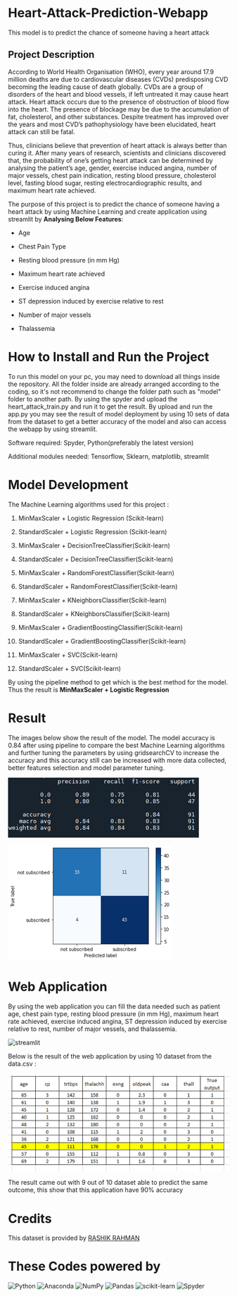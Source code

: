 # Heart-Attack-Prediction-Webapp
 This model is to predict the chance of someone having a heart attack

## Project Description
According to World Health Organisation (WHO), every year around 17.9 million deaths are due to cardiovascular diseases (CVDs) predisposing CVD becoming the leading cause of death globally. CVDs are a group of disorders of the heart and blood vessels, if left untreated it may cause heart attack. Heart attack occurs due to the presence of obstruction of blood flow into the heart. The presence of blockage may be due to the accumulation of fat, cholesterol, and other substances. Despite treatment has improved over the years and most CVD’s pathophysiology have been elucidated, heart attack can still be fatal.

Thus, clinicians believe that prevention of heart attack is always better than curing it. After many years of research, scientists and clinicians discovered that, the probability of one’s getting heart attack can be determined by analysing the patient’s age, gender, exercise induced angina, number of major vessels, chest pain indication, resting blood pressure, cholesterol level, fasting blood sugar, resting electrocardiographic results, and maximum heart rate achieved.

The purpose of this project is to predict the chance of someone having a heart attack by using Machine Learning and create application using streamlit by **Analysing Below Features**:

- Age

- Chest Pain Type

- Resting blood pressure (in mm Hg)

- Maximum heart rate achieved

- Exercise induced angina

- ST depression induced by exercise relative to rest

- Number of major vessels

- Thalassemia

# How to Install and Run the Project
To run this model on your pc, you may need to download all things inside the repository. All the folder inside are already arranged according to the coding, so it's not recommend to change the folder path such as "model" folder to another path. By using the spyder and upload the heart_attack_train.py and run it to get the result. By upload and run the app.py you may see the result of model deployment by using 10 sets of data from the dataset to get a better accuracy of the model and also can access the webapp by using streamlit.

Software required: Spyder, Python(preferably the latest version)

Additional modules needed: Tensorflow, Sklearn, matplotlib, streamlit

# Model Development
The Machine Learning algorithms used for this project :

1) MinMaxScaler + Logistic Regression (Scikit-learn)

2) StandardScaler + Logistic Regression (Scikit-learn)

3) MinMaxScaler + DecisionTreeClassifier(Scikit-learn)

4) StandardScaler + DecisionTreeClassifier(Scikit-learn)

5) MinMaxScaler + RandomForestClassifier(Scikit-learn)

6) StandardScaler + RandomForestClassifier(Scikit-learn)

7) MinMaxScaler + KNeighborsClassifier(Scikit-learn)

8) StandardScaler + KNeighborsClassifier(Scikit-learn)

9) MinMaxScaler + GradientBoostingClassifier(Scikit-learn)

10) StandardScaler + GradientBoostingClassifier(Scikit-learn)

11) MinMaxScaler + SVC(Scikit-learn)

12) StandardScaler + SVC(Scikit-learn)

By using the pipeline method to get which is the best method for the model. Thus the result is **MinMaxScaler + Logistic Regression**

# Result

The images below show the result of the model. The model accuracy is 0.84 after using pipeline to compare the best Machine Learning algorithms and further tuning the parameters by using gridsearchCV to increase the accuracy and this accuracy still can be increased with more data collected, better features selection and model parameter tuning.

![Result Accuracy](https://github.com/shahirilfauzan/Heart-Attack-Prediction-Webapp/blob/1821dd6c814ebc9c1720481ec2ea961982a816f4/static/result.PNG)

![Result](https://github.com/shahirilfauzan/Heart-Attack-Prediction-Webapp/blob/1821dd6c814ebc9c1720481ec2ea961982a816f4/static/matrix_result.png)

# Web Application
By using the web application you can fill the data needed such as patient age, chest pain type, resting blood pressure (in mm Hg), maximum heart rate achieved, exercise induced angina, ST depression induced by exercise relative to rest, number of major vessels, and thalassemia.

![streamlit](https://github.com/shahirilfauzan/Heart-Attack-Prediction-Webapp/blob/23133fed24cbee8c2fa0862dea8882f0966591d9/static/result_final_.gif)

Below is the result of the web application by using 10 dataset from the data.csv :

![streamlit](https://github.com/shahirilfauzan/Heart-Attack-Prediction-Webapp/blob/23133fed24cbee8c2fa0862dea8882f0966591d9/static/data_result.PNG)

The result came out with 9 out of 10 dataset able to predict the same outcome, this show that this application have 90% accuracy

# Credits
This dataset is provided by [RASHIK RAHMAN](https://www.kaggle.com/datasets/rashikrahmanpritom/heart-attack-analysis-prediction-dataset/discussion/234843?sort=votes)

# These Codes powered by
![Python](https://img.shields.io/badge/python-3670A0?style=for-the-badge&logo=python&logoColor=ffdd54)
 ![Anaconda](https://img.shields.io/badge/Anaconda-%2344A833.svg?style=for-the-badge&logo=anaconda&logoColor=white)
 ![NumPy](https://img.shields.io/badge/numpy-%23013243.svg?style=for-the-badge&logo=numpy&logoColor=white)
 ![Pandas](https://img.shields.io/badge/pandas-%23150458.svg?style=for-the-badge&logo=pandas&logoColor=white)
 ![scikit-learn](https://img.shields.io/badge/scikit--learn-%23F7931E.svg?style=for-the-badge&logo=scikit-learn&logoColor=white)
![Spyder](https://img.shields.io/badge/Spyder-838485?style=for-the-badge&logo=spyder%20ide&logoColor=maroon)
